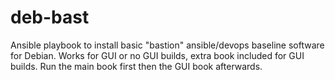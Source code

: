 # deb-bast
Ansible playbook to install basic "bastion" ansible/devops baseline software for Debian.
Works for GUI or no GUI builds, extra book included for GUI builds. 
Run the main book first then the GUI book afterwards.
